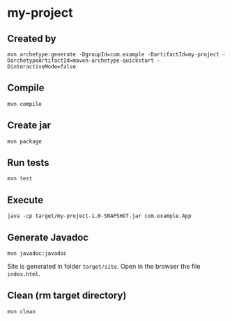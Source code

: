 # my-project

## Created by
```
mvn archetype:generate -DgroupId=com.example -DartifactId=my-project -DarchetypeArtifactId=maven-archetype-quickstart -DinteractiveMode=false

```
## Compile
```
mvn compile
```

## Create jar
```
mvn package
```

## Run tests
```
mvn test
```

## Execute
```
java -cp target/my-project-1.0-SNAPSHOT.jar com.example.App
```

## Generate Javadoc
```
mvn javadoc:javadoc 
```
Site is generated in folder `target/site`. Open in the browser the file `index.html`.

## Clean (rm target directory)
```
mvn clean
```